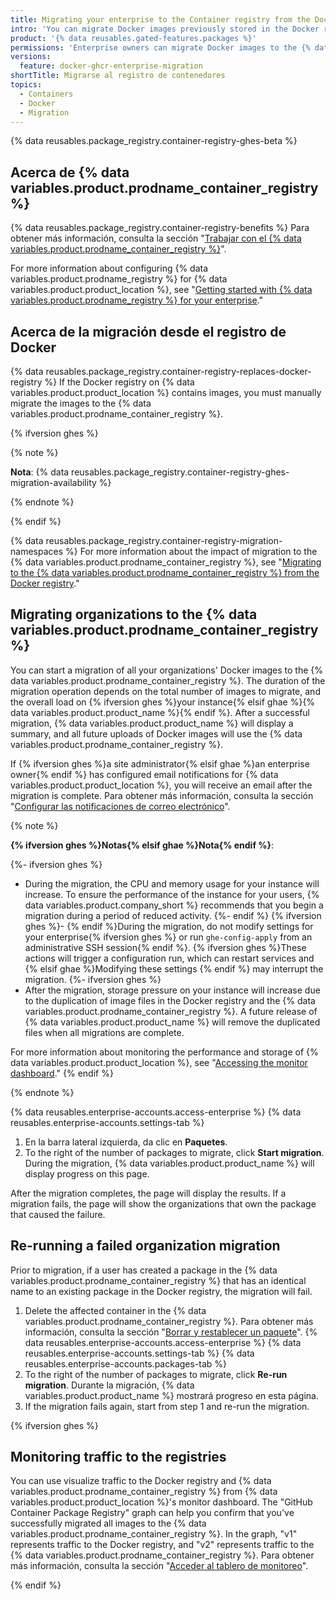 ```yaml
---
title: Migrating your enterprise to the Container registry from the Docker registry
intro: 'You can migrate Docker images previously stored in the Docker registry on {% data variables.product.product_location %} to the {% data variables.product.prodname_container_registry %}.'
product: '{% data reusables.gated-features.packages %}'
permissions: 'Enterprise owners can migrate Docker images to the {% data variables.product.prodname_container_registry %}.'
versions:
  feature: docker-ghcr-enterprise-migration
shortTitle: Migrarse al registro de contenedores
topics:
  - Containers
  - Docker
  - Migration
---
```


{% data reusables.package_registry.container-registry-ghes-beta %}

## Acerca de {% data variables.product.prodname_container_registry %}

{% data reusables.package_registry.container-registry-benefits %} Para obtener más información, consulta la sección "[Trabajar con el {% data variables.product.prodname_container_registry %}](/packages/working-with-a-github-packages-registry/working-with-the-container-registry)".

For more information about configuring {% data variables.product.prodname_registry %} for {% data variables.product.product_location %}, see "[Getting started with {% data variables.product.prodname_registry %} for your enterprise](/admin/packages/getting-started-with-github-packages-for-your-enterprise)."

## Acerca de la migración desde el registro de Docker

{% data reusables.package_registry.container-registry-replaces-docker-registry %} If the Docker registry on {% data variables.product.product_location %} contains images, you must manually migrate the images to the {% data variables.product.prodname_container_registry %}.

{% ifversion ghes %}

{% note %}

**Nota**: {% data reusables.package_registry.container-registry-ghes-migration-availability %}

{% endnote %}

{% endif %}

{% data reusables.package_registry.container-registry-migration-namespaces %} For more information about the impact of migration to the {% data variables.product.prodname_container_registry %}, see "[Migrating to the  {% data variables.product.prodname_container_registry %} from the Docker registry](/packages/working-with-a-github-packages-registry/migrating-to-the-container-registry-from-the-docker-registry#about-migration-from-the-docker-registry)."

## Migrating organizations to the {% data variables.product.prodname_container_registry %}

You can start a migration of all your organizations' Docker images to the {% data variables.product.prodname_container_registry %}. The duration of the migration operation depends on the total number of images to migrate, and the overall load on {% ifversion ghes %}your instance{% elsif ghae %}{% data variables.product.product_name %}{% endif %}. After a successful migration, {% data variables.product.product_name %} will display a summary, and all future uploads of Docker images will use the {% data variables.product.prodname_container_registry %}.

If {% ifversion ghes %}a site administrator{% elsif ghae %}an enterprise owner{% endif %} has configured email notifications for {% data variables.product.product_location %}, you will receive an email after the migration is complete. Para obtener más información, consulta la sección "[Configurar las notificaciones de correo electrónico](/admin/configuration/configuring-your-enterprise/configuring-email-for-notifications)".

{% note %}

**{% ifversion ghes %}Notas{% elsif ghae %}Nota{% endif %}**:

{%- ifversion ghes %}
- During the migration, the CPU and memory usage for your instance will increase. To ensure the performance of the instance for your users, {% data variables.product.company_short %} recommends that you begin a migration during a period of reduced activity.
{%- endif %}
{% ifversion ghes %}- {% endif %}During the migration, do not modify settings for your enterprise{% ifversion ghes %} or run `ghe-config-apply` from an administrative SSH session{% endif %}. {% ifversion ghes %}These actions will trigger a configuration run, which can restart services and {% elsif ghae %}Modifying these settings {% endif %} may interrupt the migration.
{%- ifversion ghes %}
- After the migration, storage pressure on your instance will increase due to the duplication of image files in the Docker registry and the {% data variables.product.prodname_container_registry %}. A future release of {% data variables.product.product_name %} will remove the duplicated files when all migrations are complete.

For more information about monitoring the performance and storage of {% data variables.product.product_location %}, see "[Accessing the monitor dashboard](/admin/enterprise-management/monitoring-your-appliance/accessing-the-monitor-dashboard)."
{% endif %}

{% endnote %}

{% data reusables.enterprise-accounts.access-enterprise %}
{% data reusables.enterprise-accounts.settings-tab %}
1. En la barra lateral izquierda, da clic en **Paquetes**.
1. To the right of the number of packages to migrate, click **Start migration**. During the migration, {% data variables.product.product_name %} will display progress on this page.

After the migration completes, the page will display the results. If a migration fails, the page will show the organizations that own the package that caused the failure.

## Re-running a failed organization migration

Prior to migration, if a user has created a package in the {% data variables.product.prodname_container_registry %} that has an identical name to an existing package in the Docker registry, the migration will fail.

1. Delete the affected container in the {% data variables.product.prodname_container_registry %}. Para obtener más información, consulta la sección "[Borrar y restablecer un paquete](/packages/learn-github-packages/deleting-and-restoring-a-package#deleting-a-version-of-an-organization-scoped-package-on-github)".
{% data reusables.enterprise-accounts.access-enterprise %}
{% data reusables.enterprise-accounts.settings-tab %}
{% data reusables.enterprise-accounts.packages-tab %}
1. To the right of the number of packages to migrate, click **Re-run migration**. Durante la migración, {% data variables.product.product_name %} mostrará progreso en esta página.
1. If the migration fails again, start from step 1 and re-run the migration.

{% ifversion ghes %}

## Monitoring traffic to the registries

You can use visualize traffic to the Docker registry and {% data variables.product.prodname_container_registry %} from {% data variables.product.product_location %}'s monitor dashboard. The "GitHub Container Package Registry" graph can help you confirm that you've successfully migrated all images to the {% data variables.product.prodname_container_registry %}. In the graph, "v1" represents traffic to the Docker registry, and "v2" represents traffic to the {% data variables.product.prodname_container_registry %}. Para obtener más información, consulta la sección "[Acceder al tablero de monitoreo](/admin/enterprise-management/monitoring-your-appliance/accessing-the-monitor-dashboard)".

{% endif %}
